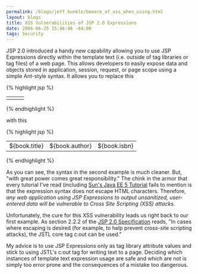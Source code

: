 ```yaml
--- 
permalink: /blogs/jeff_kunkle/beware_of_xss_when_using.html
layout: blogs
title: XSS Vulnerabilities of JSP 2.0 Expressions
date: 2006-06-25 15:46:48 -04:00
tags: Security
---
```

JSP 2.0 introduced a handy new capability allowing you to use JSP Expressions directly within the template text (i.e. outside of tag libraries or tag files) of a web page. This allows developers to easily expose data and objects stored in application, session, request, or page scope using a simple Ant-style syntax. It allows you to replace this

{% highlight jsp %}
<table>
  <c:forEach var="book" items="${books}">
    <tr>
      <td><c:out value="${book.title}"/></td>
      <td><c:out value="${book.author}"/></td>
      <td><c:out value="${book.isbn}"/></td>
    </tr>
  </c:forEach>
</table>
{% endhighlight %}

with this

{% highlight jsp %}
<table>
  <c:forEach var="book" items="${books}">
    <tr>
      <td>${book.title}</td>
      <td>${book.author}</td>
      <td>${book.isbn}</td>
    </tr>
  </c:forEach>
</table>
{% endhighlight %}

As you can see, the syntax in the second example is much cleaner. But, "with great power comes great responsibility." The chink in the armor that every tutorial I've read (including [Sun's Java EE 5 Tutorial](http://java.sun.com/javaee/5/docs/tutorial/doc/index.html) fails to mention is that the expression syntax does not escape HTML characters. Therefore, *any web application using JSP Expressions to output unsanitized, user-entered data will be vulnerable to Cross Site Scripting (XSS) attacks.*

Unfortunately, the cure for this XSS vulnerability leads us right back to our first example. As section 2.2.2 of the [JSP 2.0 Specification](http://jcp.org/aboutJava/communityprocess/final/jsr152) reads, "In cases where escaping is desired (for example, to help prevent cross-site scripting attacks), the JSTL core tag c:out can be used." 

My advice is to use JSP Expressions only as tag library attribute values and stick to using JSTL's c:out tag for writing text to a page. Deciding which instances of template text expression usage are safe and which are not is simply too error prone and the consequences of a mistake too dangerous. 
